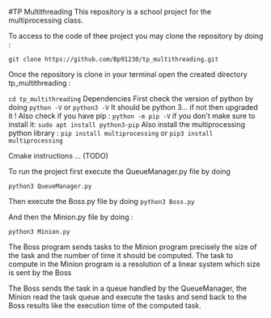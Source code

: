 #TP Multithreading
This repository is a school project for the multiprocessing class. 


To access to the code of thee project you may clone the repository by doing :

`git clone https://github.com/Bp91230/tp_multithreading.git`

Once the repository is clone in your terminal open the created directory tp_multithreading :

`cd tp_multithreading`
Dependencies
First check the version of python by doing `python -V` or `python3 -V`
It should be python 3... if not then upgraded it !
Also check if you have pip : `python -m pip -V` if you don't make sure to install it: `sudo apt install python3-pip`
Also install the multiprocessing python library : `pip install multiprocessing` or `pip3 install multiprocessing`



Cmake instructions ... (TODO)

To run the project first execute the QueueManager.py file by doing

`python3 QueueManager.py`

Then execute the Boss.py file by doing 
`python3 Boss.py`

And then the Minion.py file by doing :

`python3 Minion.py`

The Boss program sends tasks to the Minion program precisely the size of the task and the number of time it should be computed. 
The task to compute in the Minion program is a resolution of a linear system which size is sent by the Boss

The Boss sends the task in a queue handled by the QueueManager, the Minion read the task queue and execute the tasks and send back to the Boss 
results like the execution time of the computed task. 

